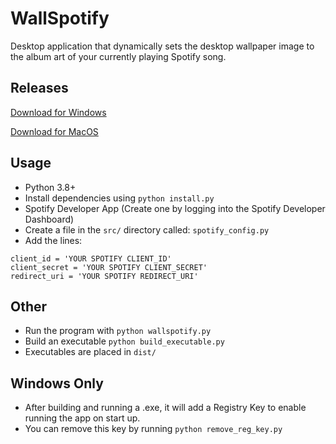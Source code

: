 # WallSpotify
Desktop application that dynamically sets the desktop wallpaper image to the album art of your currently playing Spotify song.

## Releases

[Download for Windows](WallSpotify.exe)

[Download for MacOS](WallSpotify-MacOS.zip) 

## Usage
- Python 3.8+
- Install dependencies using `python install.py`
- Spotify Developer App (Create one by logging into the Spotify Developer Dashboard)
- Create a file in the `src/` directory called: `spotify_config.py`
- Add the lines:
```
client_id = 'YOUR SPOTIFY CLIENT_ID'
client_secret = 'YOUR SPOTIFY CLIENT_SECRET'
redirect_uri = 'YOUR SPOTIFY REDIRECT_URI'
```

## Other
- Run the program with `python wallspotify.py`
- Build an executable `python build_executable.py`
- Executables are placed in `dist/`

## Windows Only
- After building and running a .exe, it will add a Registry Key to enable running the app on start up.
- You can remove this key by running `python remove_reg_key.py`



